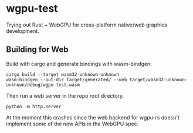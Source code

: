# wgpu-test

Trying out Rust + WebGPU for cross-platform native/web graphics development.

## Building for Web

Build with cargo and generate bindings with wasm-bindgen:

```
cargo build --target wasm32-unknown-unknown
wasm-bindgen --out-dir target/generated/ --web target/wasm32-unknown-unknown/debug/wgpu-test.wasm
```

Then run a web server in the repo root directory.
```
python -m http.server
```

At the moment this crashes since the web backend for wgpu-rs doesn't
implement some of the new APIs in the WebGPU spec.

